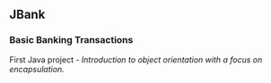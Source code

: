 ## JBank
### Basic Banking Transactions

First Java project - *Introduction to object orientation with a focus on encapsulation.*
